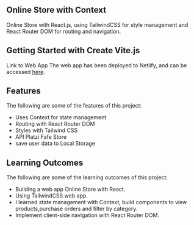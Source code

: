 ## Online Store with Context

Online Store with React.js, using TailwindCSS for style management and React Router DOM for routing and navigation.

## Getting Started with Create Vite.js

Link to Web App
The web app has been deployed to Netlify, and can be accessed [here](https://dashing-tapioca-4c01d3.netlify.app/).

## Features

The following are some of the features of this project:

- Uses Context for state management
- Routing with React Router DOM
- Styles with Tailwind CSS
- API Platzi Fafe Store
- save user data to Local Storage

## Learning Outcomes

The following are some of the learning outcomes of this project:

- Building a web app Online Store with React.
- Using TailwindCSS web app.
- I learned state management with Context, build components to view products,purchase orders and filter by category.
- Implement client-side navigation with React Router DOM.
